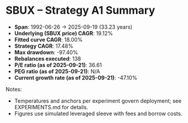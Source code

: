 # SBUX – Strategy A1 Summary

- **Span**: 1992-06-26 → 2025-09-19 (33.23 years)
- **Underlying (SBUX price) CAGR**: 19.12%
- **Fitted curve CAGR**: 18.00%
- **Strategy CAGR**: 17.48%
- **Max drawdown**: -97.40%
- **Rebalances executed**: 138
- **P/E ratio (as of 2025-09-21)**: 36.61
- **PEG ratio (as of 2025-09-21)**: N/A
- **Current growth rate (as of 2025-09-21)**: -47.10%

Notes:

- Temperatures and anchors per experiment govern deployment; see EXPERIMENTS.md for details.
- Figures use simulated leveraged sleeve with fees and borrow costs.

